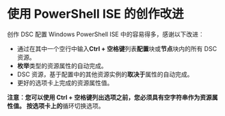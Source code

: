# 使用 PowerShell ISE 的创作改进

创作 DSC 配置 Windows PowerShell ISE 中的容易得多，感谢以下改进︰

- 通过在其中一个空行中输入**Ctrl + 空格键**列表**配置**块或**节点**块内的所有 DSC 资源。
- **枚举**类型的资源属性的自动完成。
- DSC 资源，基于配置中的其他资源实例的**取决于**属性的自动完成。
- 更好的选项卡上完成的资源属性值。

**注意︰**您可以使用 Ctrl + 空格键列出选项之前，您必须具有空字符串作为资源属性值。 按**选项卡上的**循环切换选项。
